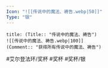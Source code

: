 ```yaml
---
Icon: "![[传说中的魔法、祷告.webp|50]]"
Type: "银"
---
```

```ad-common-silver-trophy
title: (Title:: "传说中的魔法、祷告")
![[传说中的魔法、祷告.webp|100]]
(Comment:: "获得所有传说中的魔法、祷告")
```

#艾尔登法环/奖杯 #奖杯 #奖杯/银